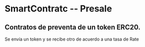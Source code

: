# SmartContratc -- Presale

## Contratos de preventa de un token ERC20.

Se envía un token y se recibe otro de acuerdo a una tasa de Rate 
